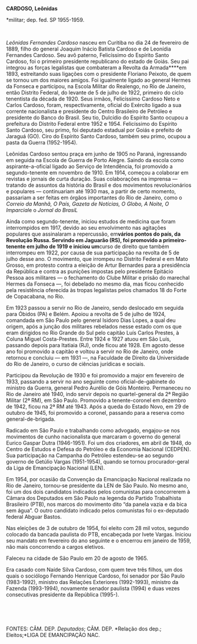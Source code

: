 **CARDOSO, Leônidas**

\*militar; dep. fed. SP 1955-1959.

 

*Leônidas Fernandes* *Cardoso* nasceu em Curitiba no dia 24 de fevereiro
de 1889, filho do general Joaquim Inácio Batista Cardoso e de Leonídia
Fernandes Cardoso. Seu avô paterno, Felicíssimo do Espírito Santo
Cardoso, foi o primeiro presidente republicano do estado de Goiás. Seu
pai integrou as forças legalistas que combateram a Revolta da
Armada****em 1893, estreitando suas ligações com o presidente Floriano
Peixoto, de quem se tornou um dos maiores amigos. Foi igualmente ligado
ao general Hermes da Fonseca e participou, na Escola Militar do
Realengo, no Rio de Janeiro, então Distrito Federal, do levante de 5 de
julho de 1922, primeiro do ciclo tenentista da década de 1920. Seus
irmãos, Felicíssimo Cardoso Neto e Carlos Cardoso, foram,
respectivamente, oficial do Exército ligado a sua corrente nacionalista
e presidente do Centro Brasileiro de Petróleo e presidente do Banco do
Brasil. Seu tio, Dulcídio do Espírito Santo ocupou a prefeitura do
Distrito Federal entre 1952 e 1954. Felicíssimo do Espírito Santo
Cardoso, seu primo, foi deputado estadual por Goiás e prefeito de
Jaraguá (GO). Ciro do Espírito Santo Cardoso, também seu primo, ocupou a
pasta da Guerra (1952-1954).

Leônidas Cardoso sentou praça em junho de 1905 no Paraná, ingressando em
seguida na Escola de Guerra de Porto Alegre. Saindo da escola como
aspirante-a-oficial ligado ao Serviço de Intendência, foi promovido a
segundo-tenente em novembro de 1910. Em 1914, começou a colaborar em
revistas e jornais de curta duração. Suas colaborações na imprensa —
tratando de assuntos da história do Brasil e dos movimentos
revolucionários e populares — continuariam até 1930 mas, a partir de
certo momento, passariam a ser feitas em órgãos importantes do Rio de
Janeiro, como o *Correio da Manhã, O País, Gazeta de Notícias, O*
*Globo, A Noite, O Imparcial*e o *Jornal do BrasiL*

Ainda como segundo-tenente, iniciou estudos de medicina que foram
interrompidos em 1917, devido ao seu envolvimento nas agitações
populares que assinalaram a repercussão, em****vários pontos do país, da
Revolução Russa. Servindo em Jaguarão (RS), foi promovido a
primeiro-tenente em julho de 1919 e iniciou um****curso de direito que
também interrompeu em 1922, por causa de sua participação na revolta de
5 de julho desse ano. O movimento, que irrompeu no Distrito Federal e em
Mato Grosso, em protesto contra a eleição de Artur Bernardes para a
presidência da República e contra as punições impostas pelo presidente
Epitácio Pessoa aos militares — o fechamento do Clube Militar e prisão
do marechal Hermes da Fonseca —, foi debelado no mesmo dia, mas ficou
conhecido pela resistência oferecida às tropas legalistas pelos chamados
18 do Forte de Copacabana, no Rio.

Em 1923 passou a servir no Rio de Janeiro, sendo deslocado em seguida
para Óbidos (PA) e Belém. Apoiou a revolta de 5 de julho de 1924,
comandada em São Paulo pelo general Isidoro Dias Lopes, a qual deu
origem, após a junção dos militares rebelados nesse estado com os que
eram dirigidos no Rio Grande do Sul pelo capitão Luís Carlos Prestes, à
Coluna Miguel Costa-Prestes. Entre 1924 e 1927 atuou em São Luís,
passando depois para Itatiaia (RJ), onde ficou até 1928. Em agosto desse
ano foi promovido a capitão e voltou a servir no Rio de Janeiro, onde
retornou e concluiu — em 1931 —, na Faculdade de Direito da Universidade
do Rio de Janeiro, o curso de ciências jurídicas e sociais.

Participou da Revolução de 1930 e foi promovido a major em fevereiro de
1933, passando a servir no ano seguinte como oficial-de-gabinete do
ministro da Guerra, general Pedro Aurélio de Góis Monteiro. Permaneceu
no Rio de Janeiro até 1940, indo servir depois no quartel-general da 2ª
Região Militar (2ª RM), em São Paulo. Promovido a tenente-coronel em
dezembro de 1942, ficou na 2ª RM até 1943. Após a queda do Estado Novo,
em 29 de outubro de 1945, foi promovido a coronel, passando para a
reserva como general-de-brigada.

Radicado em São Paulo e trabalhando como advogado, engajou-se nos
movimentos de cunho nacionalista que marcaram o governo do general
Eurico Gaspar Dutra (1946-1951). Foi um dos criadores, em abril de 1948,
do Centro de Estudos e Defesa do Petróleo e da Economia Nacional
(CEDPEN). Sua participação na Campanha do Petróleo estendeu-se ao
segundo governo de Getúlio Vargas (1951-1954), quando se tornou
procurador-geral da Liga de Emancipação Nacional (LEN).

Em 1954, por ocasião da Convenção da Emancipação Nacional realizada no
Rio de Janeiro, tornou-se presidente da LEN de São Paulo. No mesmo ano,
foi um dos dois candidatos indicados pelos comunistas para concorrerem à
Câmara dos Deputados em São Paulo na legenda do Partido Trabalhista
Brasileiro (PTB), nos marcos do movimento dito “da panela vazia e da
bica sem água”. O outro candidato indicado pelos comunistas foi o
ex-deputado federal Abguar Bastos.

Nas eleições de 3 de outubro de 1954, foi eleito com 28 mil votos,
segundo colocado da bancada paulista do PTB, encabeçada por Ivete
Vargas. Iniciou seu mandato em fevereiro do ano seguinte e o encerrou em
janeiro de 1959, não mais concorrendo a cargos eletivos.

Faleceu na cidade de São Paulo em 20 de agosto de 1965.

Era casado com Naíde Silva Cardoso, com quem teve três filhos, um dos
quais o sociólogo Fernando Henrique Cardoso, foi senador por São Paulo
(1983-1992), ministro das Relações Exteriores (1992-1993), ministro da
Fazenda (1993-1994), novamente senador paulista (1994) e duas vezes
consecutivas presidente da República (1995-).

 

 

FONTES: CÂM. DEP. *Deputados*; CÂM. DEP. *Relação dos dep.;
Eleitos;*LIGA DE EMANCIPAÇÃO NAC.

 
